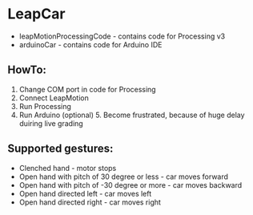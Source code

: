 # LeapCar

- leapMotionProcessingCode - contains code for Processing v3
- arduinoCar - contains code for Arduino IDE

## HowTo:
1. Change COM port in code for Processing
2. Connect LeapMotion
3. Run Processing
4. Run Arduino
(optional) 5. Become frustrated, because of huge delay duiring live grading


## Supported gestures:

- Clenched hand - motor stops
- Open hand with pitch of 30 degree or less - car moves forward
- Open hand with pitch of -30 degree or more - car moves backward
- Open hand directed left - car moves left
- Open hand directed right - car moves right
